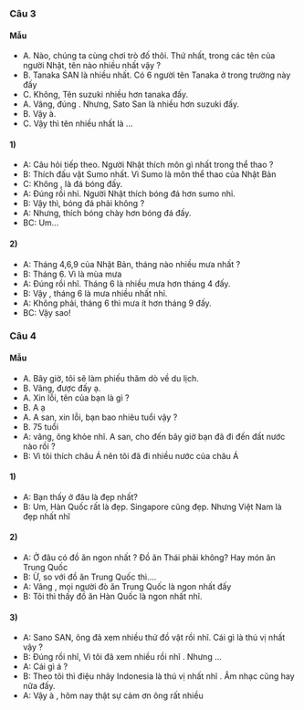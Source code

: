 ### Câu 3
#### Mẫu
- A. Nào, chúng ta cùng chơi trò đố thôi. Thứ nhất, trong các tên của người Nhật, tên nào nhiều nhất vậy ?
- B. Tanaka SAN là nhiều nhất. Có 6 người tên Tanaka ở trong trường này đấy
- C. Không, Tên suzuki nhiều hơn tanaka đấy.
- A. Vâng, đúng . Nhưng, Sato San là nhiều hơn suzuki đấy.
- B. Vậy à.
- C. Vậy thì tên nhiều nhất là ...
#### 1)
- A: Câu hỏi tiếp theo. Người Nhật thích môn gì nhất trong thể thao ?
- B: Thích đấu vật Sumo nhất. Vì Sumo là môn thể thao của Nhật Bản
- C: Không , là đá bóng đấy.
- A: Đúng rồi nhỉ. Người Nhật thích bóng đá hơn sumo nhỉ.
- B: Vậy thì, bóng đá phải không ?
- A: Nhưng, thích bóng chày hơn bóng đá đấy.
- BC: Um...
#### 2) 
- A: Tháng 4,6,9 của Nhật Bản, tháng nào nhiều mưa nhất ?
- B: Tháng 6. Vì là mùa mưa
- A: Đúng rồi nhĩ. Tháng 6 là nhiều mưa hơn tháng 4 đấy.
- B: Vậy , tháng 6  là mưa nhiều nhất nhỉ.
- A: Không phải, tháng 6 thì mưa ít hơn tháng 9 đấy.
- BC: Vậy sao!  
   
### Câu 4
#### Mẫu
- A. Bây giờ, tôi sẽ làm phiếu thăm dò về du lịch.  
- B. Vâng, được đấy ạ.
- A. Xin lỗi, tên của bạn là gì ?
- B. A ạ
- A. A san, xin lỗi, bạn bao nhiêu tuổi vậy ?
- B. 75 tuổi
- A: vâng, ông khỏe nhĩ. A san, cho đến bây giờ bạn đã đi đến đất nước nào rồi ?
- B: Vì tôi thích châu Á nên tôi đã đi nhiều nước của châu Á 
#### 1)
- A: Bạn thấy ở đâu là đẹp nhất?
- B: Um, Hàn Quốc rất là đẹp. Singapore cũng đẹp. Nhưng Việt Nam là đẹp nhất nhĩ 
#### 2) 
- A: Ở đâu có đồ ăn ngon nhất ? Đồ ăn Thái phải không? Hay món ăn Trung Quốc 
- B: Ừ, so với đồ ăn Trung Quốc thì....
- A: Vâng , mọi người đò ăn Trung Quốc là ngon nhất đấy
- B: Tôi thì thấy đồ ăn Hàn Quốc là ngon nhất nhĩ.
#### 3)
- A: Sano SAN, ông đã xem nhiều thứ đồ vật rồi nhĩ. Cái gì là thú vị nhất vậy ?
- B: Đúng rồi nhĩ, Vì tôi đã xem nhiều rồi nhĩ . Nhưng ...
- A: Cái gì á ?
- B: Theo tôi thì điệu nhãy Indonesia là thú vị nhất nhĩ . Âm nhạc cũng hay nữa đấy.
- A: Vậy à , hôm nay thật sự cảm ơn ông rất nhiều 
